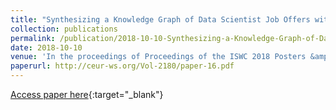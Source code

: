 ```yaml
---
title: "Synthesizing a Knowledge Graph of Data Scientist Job Offers with MINTE+"
collection: publications
permalink: /publication/2018-10-10-Synthesizing-a-Knowledge-Graph-of-Data-Scientist-Job-Offers-with-MINTE
date: 2018-10-10
venue: 'In the proceedings of Proceedings of the ISWC 2018 Posters &amp; Demonstrations, Industry and Blue Sky Ideas Tracks co-located with 17th International Semantic Web Conference (ISWC 2018), Monterey, USA, October 8th - to - 12th, 2018.'
paperurl: http://ceur-ws.org/Vol-2180/paper-16.pdf
---
```

[Access paper here](http://ceur-ws.org/Vol-2180/paper-16.pdf){:target="_blank"}
